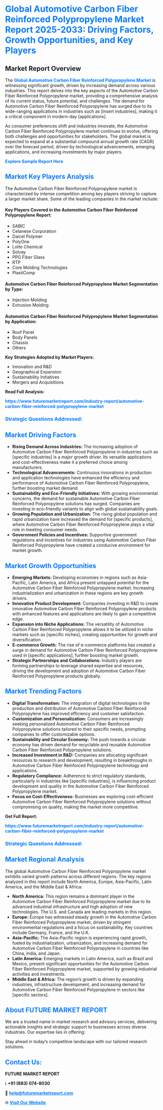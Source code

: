 <h1 style="color: #007BFF;">Global Automotive Carbon Fiber Reinforced Polypropylene Market Report 2025-2033: Driving Factors, Growth Opportunities, and Key Players</h1>

<section id="overview">
<h2>Market Report Overview</h2>
<p>The <a href="https://www.futuremarketreport.com/industry-report/automotive-carbon-fiber-reinforced-polypropylene-market" style="color: #007BFF; text-decoration: none;"><strong>Global Automotive Carbon Fiber Reinforced Polypropylene Market</strong></a> is witnessing significant growth, driven by increasing demand across various industries. This report delves into the key aspects of the Automotive Carbon Fiber Reinforced Polypropylene market, providing a comprehensive analysis of its current status, future potential, and challenges. The demand for Automotive Carbon Fiber Reinforced Polypropylene has surged due to its wide-ranging applications in industries such as [insert industries], making it a critical component in modern-day [applications].</p>
<p>As consumer preferences shift and industries innovate, the Automotive Carbon Fiber Reinforced Polypropylene market continues to evolve, offering both challenges and opportunities for stakeholders. The global market is expected to expand at a substantial compound annual growth rate (CAGR) over the forecast period, driven by technological advancements, emerging applications, and increasing investments by major players.</p>
</section>

<section id="overview">
<p><a href="https://www.futuremarketreport.com/request-sample/reportId=36615" style="color: #007BFF; text-decoration: none;"><strong>Explore Sample Report Here</strong></a></p>
</section>

<section id="key-players">
<h2 style="color: #007BFF;">Market Key Players Analysis</h2>
<p>The Automotive Carbon Fiber Reinforced Polypropylene market is characterized by intense competition among key players striving to capture a larger market share. Some of the leading companies in the market include:</p>
<h4>Key Players Covered in the Automotive Carbon Fiber Reinforced Polypropylene Report:</h4>
<ul><li>SABIC</li><li>Celanese Corporation</li><li>Daicel Polymer</li><li>PolyOne</li><li>Lotte Chemical</li><li>Solvay</li><li>PPG Fiber Glass</li><li>RTP</li><li>Core Molding Technologies</li><li>PlastiComp</li></ul>
<h4>Automotive Carbon Fiber Reinforced Polypropylene Market Segmentation by Type:</h4>
<ul><li>Injection Molding</li><li>Extrusion Molding</li></ul>

<h4>Automotive Carbon Fiber Reinforced Polypropylene Market Segmentation by Application:</h4>
<ul><li>Roof Panel</li><li>Body Panels</li><li>Chassis</li><li>Others</li></ul>
<p><strong>Key Strategies Adopted by Market Players:</strong></p>
<ul>
<li>Innovation and R&D</li>
<li>Geographical Expansion</li>
<li>Sustainability Initiatives</li>
<li>Mergers and Acquisitions</li>
</ul>
</section>

<section>
<p><strong>Read Full Analysis: </strong></p><a href="https://www.futuremarketreport.com/industry-report/automotive-carbon-fiber-reinforced-polypropylene-market" style="color: #007BFF; text-decoration: none;"><strong>https://www.futuremarketreport.com/industry-report/automotive-carbon-fiber-reinforced-polypropylene-market</strong></a>
<h3 style="color: #007BFF;">Strategic Questions Addressed:</h3>
</section>

<section id="driving-factors">
<h2 style="color: #007BFF;">Market Driving Factors</h2>
<ul>
<li><strong>Rising Demand Across Industries:</strong> The increasing adoption of Automotive Carbon Fiber Reinforced Polypropylene in industries such as [specific industries] is a major growth driver. Its versatile applications and cost-effectiveness make it a preferred choice among manufacturers.</li>
<li><strong>Technological Advancements:</strong> Continuous innovations in production and application technologies have enhanced the efficiency and performance of Automotive Carbon Fiber Reinforced Polypropylene, further boosting market demand.</li>
<li><strong>Sustainability and Eco-Friendly Initiatives:</strong> With growing environmental concerns, the demand for sustainable Automotive Carbon Fiber Reinforced Polypropylene solutions has surged. Companies are investing in eco-friendly variants to align with global sustainability goals.</li>
<li><strong>Growing Population and Urbanization:</strong> The rising global population and rapid urbanization have increased the demand for [specific products], where Automotive Carbon Fiber Reinforced Polypropylene plays a vital role in meeting consumer needs.</li>
<li><strong>Government Policies and Incentives:</strong> Supportive government regulations and incentives for industries using Automotive Carbon Fiber Reinforced Polypropylene have created a conducive environment for market growth.</li>
</ul>
</section>

<section id="growth-opportunities">
<h2 style="color: #007BFF;">Market Growth Opportunities</h2>
<ul>
<li><strong>Emerging Markets:</strong> Developing economies in regions such as Asia-Pacific, Latin America, and Africa present untapped potential for the Automotive Carbon Fiber Reinforced Polypropylene market. Increasing industrialization and urbanization in these regions are key growth drivers.</li>
<li><strong>Innovative Product Development:</strong> Companies investing in R&D to create innovative Automotive Carbon Fiber Reinforced Polypropylene products with enhanced features and applications are likely to gain a competitive edge.</li>
<li><strong>Expansion into Niche Applications:</strong> The versatility of Automotive Carbon Fiber Reinforced Polypropylene allows it to be utilized in niche markets such as [specific niches], creating opportunities for growth and diversification.</li>
<li><strong>E-commerce Growth:</strong> The rise of e-commerce platforms has created a surge in demand for Automotive Carbon Fiber Reinforced Polypropylene used in [specific applications], further boosting market growth.</li>
<li><strong>Strategic Partnerships and Collaborations:</strong> Industry players are forming partnerships to leverage shared expertise and resources, driving the development and adoption of Automotive Carbon Fiber Reinforced Polypropylene products globally.</li>
</ul>
</section>

<section id="trending-factors">
<h2 style="color: #007BFF;">Market Trending Factors</h2>
<ul>
<li><strong>Digital Transformation:</strong> The integration of digital technologies in the production and distribution of Automotive Carbon Fiber Reinforced Polypropylene has improved efficiency and customer satisfaction.</li>
<li><strong>Customization and Personalization:</strong> Consumers are increasingly seeking personalized Automotive Carbon Fiber Reinforced Polypropylene solutions tailored to their specific needs, prompting companies to offer customizable options.</li>
<li><strong>Sustainability and Circular Economy:</strong> The push towards a circular economy has driven demand for recyclable and reusable Automotive Carbon Fiber Reinforced Polypropylene solutions.</li>
<li><strong>Increased Investment in R&D:</strong> Companies are allocating significant resources to research and development, resulting in breakthroughs in Automotive Carbon Fiber Reinforced Polypropylene technology and applications.</li>
<li><strong>Regulatory Compliance:</strong> Adherence to strict regulatory standards, particularly in industries like [specific industries], is influencing product development and quality in the Automotive Carbon Fiber Reinforced Polypropylene market.</li>
<li><strong>Focus on Cost-Effectiveness:</strong> Businesses are exploring cost-efficient Automotive Carbon Fiber Reinforced Polypropylene solutions without compromising on quality, making the market more competitive.</li>
</ul>
</section>

<section>
<p><strong>Get Full Report: </strong></p><a href="https://www.futuremarketreport.com/industry-report/automotive-carbon-fiber-reinforced-polypropylene-market" style="color: #007BFF; text-decoration: none;"><strong>https://www.futuremarketreport.com/industry-report/automotive-carbon-fiber-reinforced-polypropylene-market</strong></a>
<h3 style="color: #007BFF;">Strategic Questions Addressed:</h3>
</section>


<section id="regional-analysis">
<h2 style="color: #007BFF;">Market Regional Analysis</h2>
<p>The global Automotive Carbon Fiber Reinforced Polypropylene market exhibits varied growth patterns across different regions. The key regions analyzed in this report include North America, Europe, Asia-Pacific, Latin America, and the Middle East & Africa:</p>
<ul>
<li><strong>North America:</strong> This region remains a dominant player in the Automotive Carbon Fiber Reinforced Polypropylene market due to its advanced industrial infrastructure and high adoption of new technologies. The U.S. and Canada are leading markets in this region.</li>
<li><strong>Europe:</strong> Europe has witnessed steady growth in the Automotive Carbon Fiber Reinforced Polypropylene market, driven by stringent environmental regulations and a focus on sustainability. Key countries include Germany, France, and the U.K.</li>
<li><strong>Asia-Pacific:</strong> The Asia-Pacific region is experiencing rapid growth, fueled by industrialization, urbanization, and increasing demand for Automotive Carbon Fiber Reinforced Polypropylene in countries like China, India, and Japan.</li>
<li><strong>Latin America:</strong> Emerging markets in Latin America, such as Brazil and Mexico, present significant opportunities for the Automotive Carbon Fiber Reinforced Polypropylene market, supported by growing industrial activities and investments.</li>
<li><strong>Middle East & Africa:</strong> The region’s growth is driven by expanding industries, infrastructure development, and increasing demand for Automotive Carbon Fiber Reinforced Polypropylene in sectors like [specific sectors].</li>
</ul>
</section>

<footer>
<h2 style="color: #007BFF;">About FUTURE MARKET REPORT</h2>
<p>We are a trusted name in market research and advisory services, delivering actionable insights and strategic support to businesses across diverse industries. Our expertise lies in offering:</p>

<p>Stay ahead in today’s competitive landscape with our tailored research solutions.</p>

<h2 style="color: #007BFF;">Contact Us:</h2>
<p><strong>FUTURE MARKET REPORT</strong></p>
<p>📞 <strong>+91 (883) 074-8030</strong></p>
<p>📧 <strong><a href="mailto:help@futuremarketreport.com" style="color: #007BFF;">help@futuremarketreport.com</a></strong></p>
<p>🌐 <strong><a href="https://www.futuremarketreport.com/" style="color: #007BFF;">Visit Our Website</a></strong></p>
</footer>